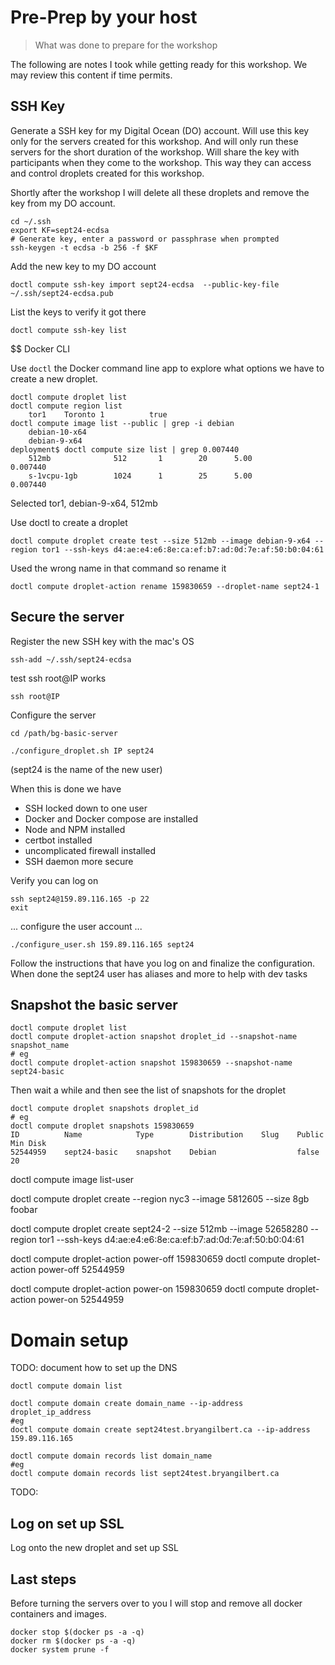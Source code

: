 # Pre-Prep by your host
> What was done to prepare for the workshop

The following are notes I took while getting ready for this workshop.  We may review this content if time permits.

## SSH Key 

Generate a SSH key for my Digital Ocean (DO) account.  Will use this key only for the servers created for this workshop.
And will only run these servers for the short duration of the workshop.   Will share the key with participants when they
come to the workshop.  This way they can access and control droplets created for this workshop.

Shortly after the workshop I will delete all these droplets and remove the key from my DO account. 

```
cd ~/.ssh
export KF=sept24-ecdsa
# Generate key, enter a password or passphrase when prompted
ssh-keygen -t ecdsa -b 256 -f $KF
```

Add the new key to my DO account

    doctl compute ssh-key import sept24-ecdsa  --public-key-file ~/.ssh/sept24-ecdsa.pub

List the keys to verify it got there

    doctl compute ssh-key list


$$ Docker CLI

Use ```doctl``` the Docker command line app to explore what options we have to create a new droplet.

    doctl compute droplet list
    doctl compute region list
        tor1    Toronto 1          true
    doctl compute image list --public | grep -i debian
        debian-10-x64
        debian-9-x64
    deployment$ doctl compute size list | grep 0.007440
        512mb              512       1        20      5.00             0.007440
        s-1vcpu-1gb        1024      1        25      5.00             0.007440

Selected tor1, debian-9-x64, 512mb

Use doctl to create a droplet

    doctl compute droplet create test --size 512mb --image debian-9-x64 --region tor1 --ssh-keys d4:ae:e4:e6:8e:ca:ef:b7:ad:0d:7e:af:50:b0:04:61

Used the wrong name in that command so rename it

    doctl compute droplet-action rename 159830659 --droplet-name sept24-1

## Secure the server

Register the new SSH key with the mac's OS  

    ssh-add ~/.ssh/sept24-ecdsa

test ssh root@IP works

    ssh root@IP


Configure the server

    cd /path/bg-basic-server

    ./configure_droplet.sh IP sept24

(sept24 is the name of the new user)

When this is done we have 
  - SSH locked down to one user
  - Docker and Docker compose are installed
  - Node and NPM installed
  - certbot installed
  - uncomplicated firewall installed
  - SSH daemon more secure
  
Verify you can log on

    ssh sept24@159.89.116.165 -p 22
    exit

... configure the user account ...

    ./configure_user.sh 159.89.116.165 sept24

Follow the instructions that have you log on and finalize the configuration.  
When done the sept24 user has aliases and more to help with dev tasks

## Snapshot the basic server

    doctl compute droplet list
    doctl compute droplet-action snapshot droplet_id --snapshot-name snapshot_name
    # eg
    doctl compute droplet-action snapshot 159830659 --snapshot-name sept24-basic

Then wait a while and then see the list of snapshots for the droplet

    doctl compute droplet snapshots droplet_id
    # eg
    doctl compute droplet snapshots 159830659
    ID          Name            Type        Distribution    Slug    Public    Min Disk
    52544959    sept24-basic    snapshot    Debian                  false     20


  doctl compute image list-user

doctl compute droplet create --region nyc3 --image 5812605 --size 8gb foobar


doctl compute droplet create sept24-2 --size 512mb --image 52658280 --region tor1 --ssh-keys d4:ae:e4:e6:8e:ca:ef:b7:ad:0d:7e:af:50:b0:04:61

doctl compute droplet-action power-off 159830659
doctl compute droplet-action power-off 52544959

doctl compute droplet-action power-on 159830659
doctl compute droplet-action power-on 52544959


# Domain setup
TODO: document how to set up the DNS

    doctl compute domain list

    doctl compute domain create domain_name --ip-address droplet_ip_address
    #eg
    doctl compute domain create sept24test.bryangilbert.ca --ip-address 159.89.116.165

    doctl compute domain records list domain_name
    #eg
    doctl compute domain records list sept24test.bryangilbert.ca


TODO: 
## Log on set up SSL
Log onto the new droplet and set up SSL

## Last steps

Before turning the servers over to you I will stop and remove all docker containers and images.

    docker stop $(docker ps -a -q)
    docker rm $(docker ps -a -q)
    docker system prune -f
    


[checked]: ../images/checked-20.png "checked"
[unchecked]: ../images/unchecked-20.png "unchecked"
